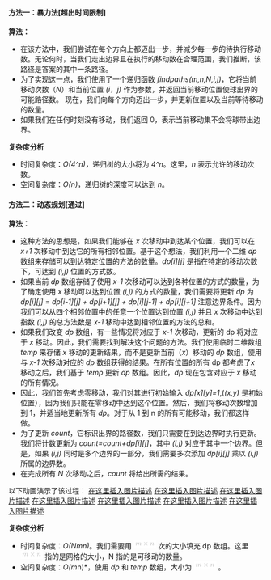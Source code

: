 ####  方法一：暴力法[超出时间限制]
**算法：**
- 在该方法中，我们尝试在每个方向上都迈出一步，并减少每一步的待执行移动数。无论何时，当我们走出边界且在执行的移动数在合理范围，我们推断，该路径是答案的其中一条路径。
- 为了实现这一点，我们使用了一个递归函数 *findpaths(m,n,N,i,j)*，它将当前移动次数（*N*）和当前位置 *(i，j)* 作为参数，并返回当前移动位置使球出界的可能路径数。 现在，我们向每个方向迈出一步，并更新位置以及当前等待移动的数量。
- 如果我们在任何时刻没有移动，我们返回 0，表示当前移动集不会将球带出边界。 


**复杂度分析**

* 时间复杂度：*O(4^n)*，递归树的大小将为 *4^n*。这里，*n* 表示允许的移动次数。
* 空间复杂度：*O(n)*，递归树的深度可以达到 *n*。 

####  方法二：动态规划[通过] 
**算法：**
- 这种方法的思想是，如果我们能够在 *x* 次移动中到达某个位置，我们可以在 *x+1* 次移动中到达它的所有相邻位置。基于这个想法，我们利用一个二维 *dp* 数组来存储可以到达特定位置的方法的数量。*dp[i][j]* 是指在特定的移动次数下，可达到 *(i,j)* 位置的方式数。 
- 如果当前 *dp* 数组存储了使用 *x-1* 次移动可以达到各种位置的方式的数量，为了确定使用 *x* 移动可以达到位置 *(i,j)* 的方式的数量，我们需要将更新 *dp* 为 *dp[i][j] = dp[i-1][j] + dp[i+1][j] + dp[i][j-1] + dp[i][j+1]* 注意边界条件。因为我们可以从四个相邻位置中的任意一个位置达到位置 *(i,j)* 并且 *x* 次移动中达到指数 *(i,j)* 的总方法数是 *x-1* 移动中达到相邻位置的方法的总和。 
- 如果我们改变 *dp* 数组，有一些情况将对应于 *x-1* 次移动，更新的 dp 将对应于 *x* 移动。因此，我们需要找到解决这个问题的方法。我们使用临时二维数组 *temp* 来存储 *x* 移动的更新结果，而不是更新当前（*x*）移动的 *dp* 数组，使用与 *x-1* 次移动对应的 *dp* 数组获得的结果。在所有位置的所有 dp 都考虑了*x* 移动之后，我们基于 *temp* 更新 *dp* 数组。因此，*dp* 现在包含对应于 *x* 移动的所有情况。 
- 因此，我们首先考虑零移动，我们对其进行初始输入 *dp[x][y]=1*,(*(x,y)* 是初始位置），因为我们只能在零移动中达到这个位置。然后，我们将移动次数增加到 1，并适当地更新所有 *dp*。对于从 1 到 n 的所有可能移动，我们都这样做。
- 为了更新 *count*，它标识出界的路径数，我们只需要在到达边界时执行更新。我们将计数更新为 *count=count+dp[i][j]*，其中 *(i,j)* 对应于其中一个边界。但是，如果 *(i,j)* 同时是多个边界的一部分，我们需要多次添加 *dp[i][j]* 乘以 *(i,j)* 所属的边界数。 
- 在完成所有 *N* 次移动之后，*count* 将给出所需的结果。 

以下动画演示了该过程： 
 [在这里插入图片描述](https://pic.leetcode-cn.com/a8482b76cb7b6f38d6f558bfde45c89faf656c646f2a43c7133de99f11027d71-file_1566978380522)
 [在这里插入图片描述](https://pic.leetcode-cn.com/7ac6884ce2f11677713d29b1bffbd679b3311118f9fb2519559f9adbb890183d-file_1566978380518)
 [在这里插入图片描述](https://pic.leetcode-cn.com/68dd7b8e0c68b0f55f85a1a44cc5d20dbb8e892d540728e3dd6a478414362813-file_1566978380512)
 [在这里插入图片描述](https://pic.leetcode-cn.com/58603abb8b0950412f581284246ea0ea313824482e111cfe2be5a796d9dd5764-file_1566978380515)
 [在这里插入图片描述](https://pic.leetcode-cn.com/4f40ef4d7550fb1371386b80c6c57124d220781190d31f3c9c49b5360dd40e6b-file_1566978380525)
 [在这里插入图片描述](https://pic.leetcode-cn.com/548c75e6d2758f8d4d6b8950704eb5f0323d88605f815ba9b740fbb7fbde7b80-file_1566978380470)
 [在这里插入图片描述](https://pic.leetcode-cn.com/bbb334220ec6d3d5b422b16204a979d4f509e0c16c884e3aa4173e13d01693ba-file_1566978380509)

**复杂度分析**

* 时间复杂度：*O(Nmn)*。我们需要用 ![m\timesn ](./p__mtimes_n_.png)  次的大小填充 dp 数组。这里 ![m\timesn ](./p__mtimes_n_.png)  指的是网格的大小，N 指的是可移动的数量。 
* 空间复杂度：*O(m*n)*，使用 *dp* 和 *temp* 数组，大小为 ![m\timesn ](./p__mtimes_n_.png) 。